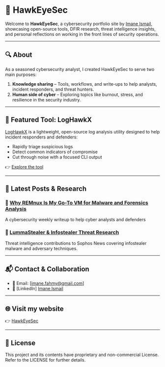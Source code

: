 # 🦅 HawkEyeSec

Welcome to **HawkEyeSec**, a cybersecurity portfolio site by [Imane Ismail](https://www.linkedin.com/in/imane-ismail-a1898017a?utm_source=share&utm_campaign=share_via&utm_content=profile&utm_medium=ios_app), 
showcasing open-source tools, DFIR research, threat intelligence insights, and personal reflections on working in the front lines of security operations.

---

## 🔍 About

As a seasoned cybersecurity analyst, I created HawkEyeSec to serve two main purposes:

1. **Knowledge sharing** – Tools, workflows, and write-ups to help analysts, incident responders, and threat hunters.
2. **Human side of cyber** – Exploring topics like burnout, stress, and resilience in the security industry.

---

## 🚀 Featured Tool: LogHawkX

[LogHawkX](https://loghawkx.io) is a lightweight, open-source log analysis utility designed to help incident responders and defenders:
- Rapidly triage suspicious logs
- Detect common indicators of compromise
- Cut through noise with a focused CLI output

👉 [Explore the tool](https://github.com/Imane-Ismail/LogHawk)

---

## 🧠 Latest Posts & Research

### 📘 [Why REMnux Is My Go-To VM for Malware and Forensics Analysis](https://medium.com/hawkeyesec/why-remnux-is-my-go-to-vm-for-malware-and-forensics-analysis-382c49137685)
A cybersecurity weekly writeup to help cyber analysts and defenders

### 🧪 [LummaStealer & Infostealer Threat Research](https://news.sophos.com/en-us/author/imane-ismail/)
Threat intelligence contributions to Sophos News covering infostealer malware and adversary techniques.

---

## 📬 Contact & Collaboration

- 📧 Email: [imane.fahmy@gmail.com]
- 🔗 [LinkedIn] [Imane Ismail](https://www.linkedin.com/in/imane-ismail-a1898017a?utm_source=share&utm_campaign=share_via&utm_content=profile&utm_medium=ios_app)

---

## 🌐 Visit my website

👉 [HawkEyeSec](https://hawkeyesec.org)

---

## 📜 License

This project and its contents have proprietary and non-commercial License. Refer to the LICENSE for further details.
